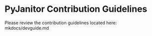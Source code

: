 # PyJanitor Contribution Guidelines

Please review the contribution guidelines located here:
    mkdocs/devguide.md
